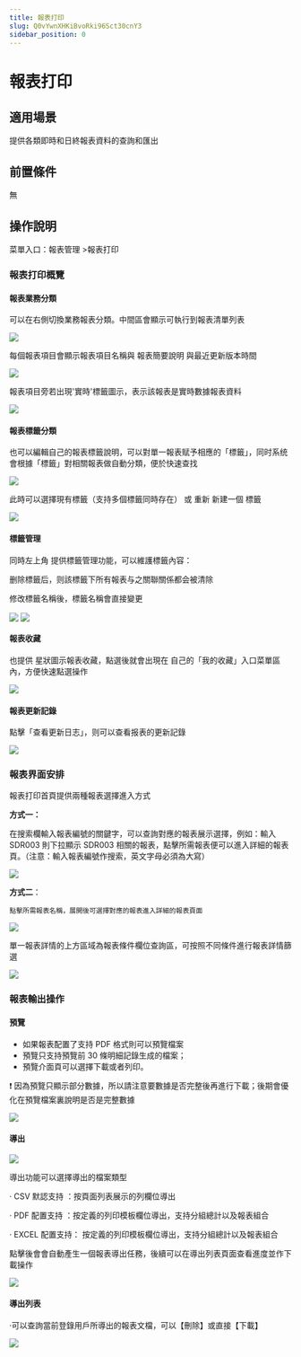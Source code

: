 ```yaml
---
title: 報表打印
slug: Q0vYwnXHKiBvoRki96Sct30cnY3
sidebar_position: 0
---
```



# 報表打印

## 適用場景

提供各類即時和日終報表資料的查詢和匯出

## 前置條件

無

## 操作說明

菜單入口：報表管理 &gt;報表打印

### 報表打印概覽

#### 報表業務分類

可以在右側切換業務報表分類。中間區會顯示可執行到報表清單列表

<img src="/assets/TJ2QbmHymo4ebJxCBiIcDA4anmd.png" src-width="3198" src-height="1622" align="center"/>

每個報表項目會顯示報表項目名稱與 報表簡要說明 與最近更新版本時間

<img src="/assets/TZmBbyzcjom2hVxqJFPcDSjmnht.png" src-width="3234" src-height="1334" align="center"/>

報表項目旁若出現'實時'標籤圖示，表示該報表是實時數據報表資料  

<img src="/assets/RLXlbg8ZJoPlgzx3oYDcJZH5nTS.png" src-width="2704" src-height="152" align="center"/>

#### 報表標籤分類

也可以編輯自己的報表標籤說明，可以對單一報表赋予相應的「標籤」，同时系统會根據「標籤」對相關報表做自動分類，便於快速查找

<img src="/assets/I9s0bb9kcoFmRvxdS5hclLGZnSf.png" src-width="3240" src-height="1066" align="center"/>

此時可以選擇現有標籤（支持多個標籤同時存在） 或 重新 新建一個 標籤

<img src="/assets/V1dibfVpFoVOnIxzQVRc2qpanvb.png" src-width="2340" src-height="968" align="center"/>

#### 標籤管理

同時左上角 提供標籤管理功能，可以維護標籤內容：

删除標籤后，则該標籤下所有報表与之關聯關係都会被清除

修改標籤名稱後，標籤名稱會直接變更

<img src="/assets/IAF3b9Fz2oN60uxOgx2cK9z9nW2.png" src-width="3252" src-height="348" align="center"/>

<img src="/assets/H44YbY5VBo8ohsxs3hWc6JxQnae.png" src-width="3244" src-height="954" align="center"/>

#### 報表收藏

也提供 星狀圖示報表收藏，點選後就會出現在 自己的「我的收藏」入口菜單區內，方便快速點選操作

<img src="/assets/PyPQbgrwXoq7hMxHQiScSRaNnpg.png" src-width="3224" src-height="1318" align="center"/>

#### 報表更新記錄

點擊「查看更新日志」，则可以查看报表的更新記錄

<img src="/assets/HRBUbee6sophU5xV8kcc0VJHnFe.png" src-width="3214" src-height="1614" align="center"/>

### 報表界面安排

報表打印首頁提供兩種報表選擇進入方式 

**方式一：** 

在搜索欄輸入報表編號的關鍵字，可以查詢對應的報表展示選擇，例如：輸入 SDR003 則下拉顯示 SDR003 相關的報表，點擊所需報表便可以進入詳細的報表頁。（注意：輸入報表編號作搜索，英文字母必須為大寫）

<img src="/assets/UQ2zbHpLHon1rmx53mGctOzgn9f.png" src-width="3240" src-height="1188" align="center"/>

**方式二**：

    點擊所需報表名稱，展開後可選擇對應的報表進入詳細的報表頁面

<img src="/assets/BdTKbq10QoOYnKxn9Icc1nxWnAh.png" src-width="3246" src-height="1618" align="center"/>

單一報表詳情的上方區域為報表條件欄位查詢區，可按照不同條件進行報表詳情篩選

<img src="/assets/QTf7buWGwoQP7MxeDkqcxoYXnoF.png" src-width="3238" src-height="1332" align="center"/>

### 報表輸出操作

#### 預覽

- 如果報表配置了支持 PDF 格式則可以預覽檔案 
- 預覽只支持預覽前 30 條明細記錄生成的檔案； 
- 預覽介面頁可以選擇下載或者列印。 

<div class="callout callout-bg-1 callout-border-1">
<p>❗ 因為預覽只顯示部分數據，所以請注意要數據是否完整後再進行下載；後期會優化在預覽檔案裏說明是否是完整數據</p>
</div>

<img src="/assets/QWaqbJh25oaVwoxZBPQckJxLnwd.png" src-width="3232" src-height="1644" align="center"/>

#### 導出

<img src="/assets/W4A5bHKcgojkHYxtiVTcddZonwd.png" src-width="3254" src-height="758" align="center"/>

導出功能可以選擇導出的檔案類型

· CSV 默認支持 ：按頁面列表展示的列欄位導出

· PDF 配置支持 ：按定義的列印模板欄位導出，支持分組總計以及報表組合

· EXCEL 配置支持： 按定義的列印模板欄位導出，支持分組總計以及報表組合

點擊後會會自動產生一個報表導出任務，後續可以在導出列表頁面查看進度並作下載操作

<img src="/assets/NefGbifRHoj9hWxe9QFco0ffnBf.png" src-width="3470" src-height="764" align="center"/>

#### 導出列表

·可以查詢當前登錄用戶所導出的報表文檔，可以【刪除】或直接【下載】

<img src="/assets/VLQmbM5rmoegmYxeILrcBGm2nmi.png" src-width="3216" src-height="1516" align="center"/>

### 
